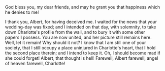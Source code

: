 God bless you, my dear friends, and may he grant you that happiness which he denies to me!

I thank you, Albert, for having deceived me. I waited for the news that your wedding-day was fixed; and I intended on that day, with solemnity, to take down Charlotte's profile from the wall, and to bury it with some other papers I possess. You are now united, and her picture still remains here. Well, let it remain! Why should it not? I know that I am still one of your society, that I still occupy a place uninjured in Charlotte's heart, that I hold the second place therein; and I intend to keep it. Oh, I should become mad if she could forget! Albert, that thought is hell! Farewell, Albert farewell, angel of heaven farewell, Charlotte!